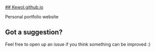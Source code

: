 [## Kewol.github.io](https://kewol.github.io)

Personal portfolio website

## Got a suggestion?
Feel free to open up an issue if you think something can be improved :)

